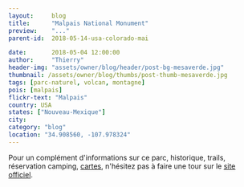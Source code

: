 ```yaml
---
layout:     blog
title:      "Malpais National Monument"
preview:    "..."
parent-id:  2018-05-14-usa-colorado-mai

date:       2018-05-04 12:00:00
author:     "Thierry"
header-img: "assets/owner/blog/header/post-bg-mesaverde.jpg"
thumbnail: /assets/owner/blog/thumbs/post-thumb-mesaverde.jpg
tags: [parc-naturel, volcan, montagne]
pois: [malpais]
flickr-text: "Malpais"
country: USA 
states: ["Nouveau-Mexique"]
city: 
category: "blog"
location: "34.908560, -107.978324"
---
```




Pour un complément d'informations sur ce parc, historique, trails, réservation camping, [cartes](https://www.nps.gov/elma/planyourvisit/maps.htm), n'hésitez pas à faire une tour sur le [site officiel](http://www.www.nps.gov/elma/index.htm).
